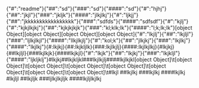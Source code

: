 {"#":"readme"}{"##":"sd"}{"###":"sd"}{"####":"sd"}{"#":"hjhj"}{"##":"jkjl"}{"###":"jkljk"}{"####":"jlkjlkj"}{"#":"ljkjj"}{"##":"jkkkkkkkkkkkkkkkkk"}{"###":"sdfds"}{"####":"sdfsdf"}{"#":"kjlj"}{"#":"kjkjlkjkj"}{"##":"kjkjkjkjk"}{"###":"kl;klk;lk"}{"####":"l;k;lk;lk"}[object Object][object Object][object Object][object Object]{"#":"lkjlj"}{"##":"lkjljl"}{"###":"ljlkjlkjl"}{"####":"llkjlkjlj"}{"#":"kol;k"}{"##":"jlkjkj"}{"###":"lkjlkj"}{"####":"lkjlkj"}{#:lkjkj}{##:lkjkljlk}{###:lkjlkjlj}{####:lkjlkjlkj}{#lkjkj}{##lkjljl}{###lkjlkjk}{####lkjkjl}{"#":"lkjk"}{"##":"lkjkj"}{"###":"lkjkljl"}{"####":"ljkljklj"}#lkjkj##lkjkljkl###lkjlkjlj####lkjlkjkl[object Object]\t[object Object]\t[object Object]\t[object Object]\t[object Object]\t[object Object]\t[object Object]\t[object Object]\t#lkjl	##lkjlkj	###lkjlkj	####lkjlkj	#lkjljl
##lkjljk
###ljlkjlkjljk
####lkjljlkjlkj
